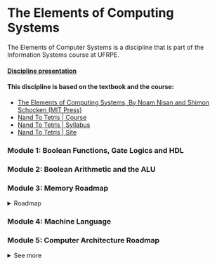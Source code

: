 # The Elements of Computing Systems
The Elements of Computer Systems is a discipline that is part of the Information Systems course at UFRPE.
#### [Discipline presentation](https://docs.google.com/presentation/d/1bL6_fbmJrS6vAhnKO5rTb6ubFUeYspe21E1bq-CPl4M/edit?usp=sharing)

#### This discipline is based on the textbook and the course: 
- [The Elements of Computing Systems, By Noam Nisan and Shimon Schocken (MIT Press)](https://www.amazon.com.br/Elements-Computing-Systems-Building-Principles/dp/0262640686)
- [Nand To Tetris | Course](https://www.coursera.org/learn/build-a-computer)
- [Nand To Tetris | Syllabus](https://drive.google.com/file/d/1EWCOVIcg0-dX0XtL3KwNyra6jzMogXLL/view)
- [Nand To Tetris | Site](https://www.nand2tetris.org/)

<!-- - [HDL API & Gate Design Reference](https://nand2tetris-hdl.github.io/) | very helpful for understand the chips behavior -->

### Module 1: Boolean Functions, Gate Logics and HDL

### Module 2: Boolean Arithmetic and the ALU

### Module 3: Memory Roadmap
<details>
  <summary>Roadmap</summary>

  #### **CONTENT**
  - [X] Sequential Logic
  - [X] Flip Flops
  - [X] Memory Units
  - [X] Random Acces Memory
  - [X] Counters
  
  #### **Project 3 Overview**: a family of sequential chips.
  - [x] Bit (1-bit register)
  - [x] 16-bit register
  - [x] RAM8
  - [x] RAM64
  - [x] RAM4K
  - [x] RAM16K
  - [x] RAM512
  - [x] PC
  
  #### Another memories
  * RAM
  * ROM
  * Cache

  "So, an architect, a computer architect is always faced with a trade off of that we want to put more money into the memory and make it larger and faster. Or, does we want to get a cheaper memory, and maybe put the money more in the processing unit? A usual tradeoff is to have a large, cheap memory, maybe slow also, and a very small, expensive, fast memory." Noam explanation.

  <!-- - Katex - $x = {-b \pm \sqrt{b^2-4ac} \over 2a}$ -->

</details>

### Module 4: Machine Language



### Module 5: Computer Architecture Roadmap

<details>
  <summary>See more</summary>
  
* Unit 5.1: Von Neumann Architecture

* Unit 5.2: The Fetch-Execute Cycle

* Unit 5.3: Central Processing Unit

* Unit 5.4: The Hack Computer

* Unit 5.5: Project 5 Overview

* Unit 5.6: Perspectives
  
</details>
